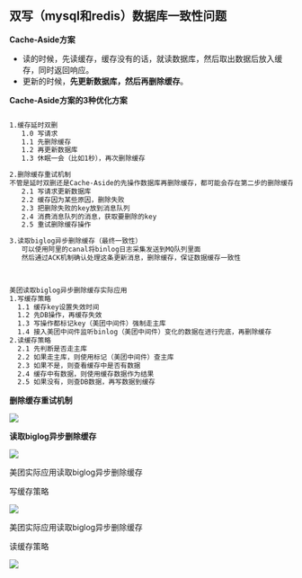 




## 双写（mysql和redis）数据库一致性问题

 **Cache-Aside方案**

- 读的时候，先读缓存，缓存没有的话，就读数据库，然后取出数据后放入缓存，同时返回响应。
- 更新的时候，**先更新数据库，然后再删除缓存**。



**Cache-Aside方案的3种优化方案**

```markdown

1.缓存延时双删
   1.0 写请求
   1.1 先删除缓存
   1.2 再更新数据库
   1.3 休眠一会（比如1秒），再次删除缓存

2.删除缓存重试机制
不管是延时双删还是Cache-Aside的先操作数据库再删除缓存，都可能会存在第二步的删除缓存失败，导致的数据不一致问题。
   2.1 写请求更新数据库
   2.2 缓存因为某些原因，删除失败
   2.3 把删除失败的key放到消息队列
   2.4 消费消息队列的消息，获取要删除的key
   2.5 重试删除缓存操作

3.读取biglog异步删除缓存（最终一致性）
   可以使用阿里的canal将binlog日志采集发送到MQ队列里面
   然后通过ACK机制确认处理这条更新消息，删除缓存，保证数据缓存一致性
   
```



```markdown

美团读取biglog异步删除缓存实际应用
1.写缓存策略
  1.1 缓存key设置失效时间
  1.2 先DB操作，再缓存失效
  1.3 写操作都标记key（美团中间件）强制走主库
  1.4 接入美团中间件监听binlog（美团中间件）变化的数据在进行兜底，再删除缓存
2.读缓存策略
  2.1 先判断是否走主库
  2.2 如果走主库，则使用标记（美团中间件）查主库
  2.3 如果不是，则查看缓存中是否有数据
  2.4 缓存中有数据，则使用缓存数据作为结果
  2.5 如果没有，则查DB数据，再写数据到缓存

```





**删除缓存重试机制**

![](https://gitee.com/domineering_red_tide/image/raw/master/image/20210612111535.png)





**读取biglog异步删除缓存**

![](https://gitee.com/domineering_red_tide/image/raw/master/image/20210612113132.png)



美团实际应用读取biglog异步删除缓存

写缓存策略

![](https://gitee.com/domineering_red_tide/image/raw/master/image/20210612113149.png)





美团实际应用读取biglog异步删除缓存

读缓存策略

![](https://gitee.com/domineering_red_tide/image/raw/master/image/20210612113555.png)




